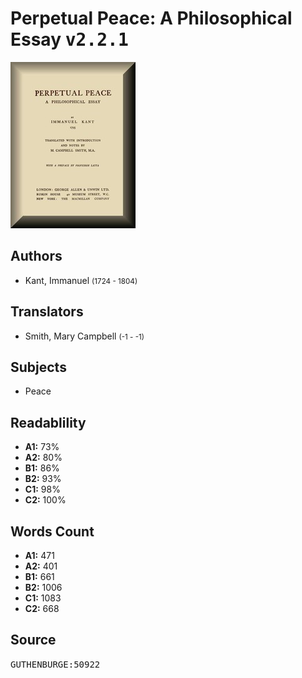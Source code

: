 # Perpetual Peace: A Philosophical Essay <kbd>v2.2.1</kbd>

![](./cover.medium.jpg "")

## Authors


 - Kant, Immanuel <small>(1724 - 1804)</small>

## Translators


 - Smith, Mary Campbell <small>(-1 - -1)</small>

## Subjects


 - Peace

## Readablility


 - **A1:** 73%
 - **A2:** 80%
 - **B1:** 86%
 - **B2:** 93%
 - **C1:** 98%
 - **C2:** 100%

## Words Count


 - **A1:** 471
 - **A2:** 401
 - **B1:** 661
 - **B2:** 1006
 - **C1:** 1083
 - **C2:** 668

## Source


<kbd>GUTHENBURGE:50922</kbd>
